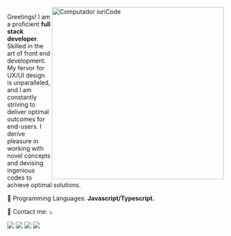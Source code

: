 <img src="https://raw.githubusercontent.com/MicaelliMedeiros/micaellimedeiros/master/image/computer-illustration.png" min-width="400px" max-width="400px" width="400px" align="right" alt="Computador iuriCode">

<p align="left"> 
  Greetings! I am a proficient <strong>full stack developer</strong>.<br> Skilled in the art of front end development. My fervor for UX/UI design is unparalleled, and I am constantly striving to deliver optimal outcomes for end-users. I derive pleasure in working with novel concepts and devising ingenious codes to achieve optimal solutions.


<p align="left">
  🦄 Programming Languages: <strong>Javascript/Typescript.</strong>
</p>


<p align="left">
  💌 Contact me: ⤵️
</p>

<p align="left">
  <a href="mailto:rohrleonardo8@gmail.com" alt="Gmail">
  <img src="https://img.shields.io/badge/-Gmail-FF0000?style=flat-square&labelColor=FF0000&logo=gmail&logoColor=white&link=LINK-DO-SEU-EMAIL" /></a>

  <a href="https://www.linkedin.com/in/leonardo-guterres-rohr-quaresma-b82987237/" alt="Linkedin">
  <img src="https://img.shields.io/badge/-Linkedin-0e76a8?style=flat-square&logo=Linkedin&logoColor=white&link=LINK-DO-SEU-LINKEDIN" /></a>

  <a href="https://wa.me/5551982794993" alt="WhatsApp">
  <img src="https://img.shields.io/badge/-WhatsApp-25d366?style=flat-square&labelColor=25d366&logo=whatsapp&logoColor=white&link=API-DO-SEU-WHATSAPP"/></a>

  <a href="https://www.instagram.com/leoo_rohr/" alt="Instagram">
  <img src="https://img.shields.io/badge/-Instagram-DF0174?style=flat-square&labelColor=DF0174&logo=instagram&logoColor=white&link=LINK-DO-SEU-INSTAGRAM"/></a>
</p>  
